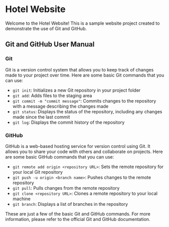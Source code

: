<!DOCTYPE html>
<html lang="en">
  <head>
    <meta charset="UTF-8" />
    <meta name="viewport" content="width=device-width, initial-scale=1.0" />
    <meta http-equiv="X-UA-Compatible" content="ie=edge" />
    <title>Hotel Website</title>
  </head>
  <body>
    <h1>Hotel Website</h1>
    <p>
      Welcome to the Hotel Website! This is a sample website project created to
      demonstrate the use of Git and GitHub.
    </p>
    <h2>Git and GitHub User Manual</h2>
    <h3>Git</h3>
    <p>
      Git is a version control system that allows you to keep track of changes
      made to your project over time. Here are some basic Git commands that you
      can use:
    </p>
    <ul>
      <li><code>git init</code>: Initializes a new Git repository in your project folder</li>
      <li><code>git add</code>: Adds files to the staging area</li>
      <li><code>git commit -m "commit message"</code>: Commits changes to the repository with a message describing the changes made</li>
      <li><code>git status</code>: Displays the status of the repository, including any changes made since the last commit</li>
      <li><code>git log</code>: Displays the commit history of the repository</li>
    </ul>
    <h3>GitHub</h3>
    <p>
      GitHub is a web-based hosting service for version control using Git. It
      allows you to share your code with others and collaborate on projects. Here
      are some basic GitHub commands that you can use:
    </p>
    <ul>
      <li><code>git remote add origin &lt;repository URL&gt;</code>: Sets the remote repository for your local Git repository</li>
      <li><code>git push -u origin &lt;branch name&gt;</code>: Pushes changes to the remote repository</li>
      <li><code>git pull</code>: Pulls changes from the remote repository</li>
      <li><code>git clone &lt;repository URL&gt;</code>: Clones a remote repository to your local machine</li>
      <li><code>git branch</code>: Displays a list of branches in the repository</li>
    </ul>
    <p>
      These are just a few of the basic Git and GitHub commands. For more
      information, please refer to the official Git and GitHub documentation.
    </p>
  </body>
</html>


